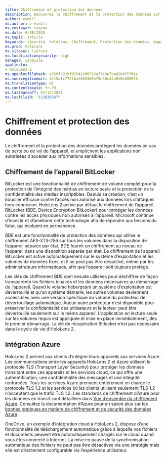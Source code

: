 ```yaml
---
title: Chiffrement et protection des données
description: Découvrez le chiffrement et la protection des données sur les appareils HoloLens 2, notamment l’intégration de BitLocker et d’Azure.
author: evmill
ms.author: v-evmill
ms.reviewer: tagran
ms.date: 6/30/2020
ms.topic: article
keywords: sécurité, hololens, Chiffrement, Protection des données, appareil BitLocker, BitLocker, bitlocker, chiffrement bitlocker, intégration d’azure,
ms.prod: hololens
ms.sitesec: library
ms.localizationpriority: high
manager: yannisle
appliesto:
- HoloLens 2
ms.openlocfilehash: e156fc21bfd1541dd8718a7349e7ba82b45576be
ms.sourcegitcommit: 4c15afc772fba26683d9b75e38c44a018b4889f6
ms.translationtype: HT
ms.contentlocale: fr-FR
ms.lasthandoff: 07/12/2021
ms.locfileid: "113639367"
---
```

# <a name="encryption-and-data-protection"></a>Chiffrement et protection des données

Le chiffrement et la protection des données protègent les données en cas de perte ou de vol de l’appareil, et empêchent les applications non autorisées d’accéder aux informations sensibles.

## <a name="bitlocker-device-encryption"></a>Chiffrement de l’appareil BitLocker

BitLocker est une fonctionnalité de chiffrement de volume complet pour la protection de l’intégrité des médias en lecture seule et la protection de la confidentialité des médias inscriptibles.  Depuis sa création, c’est un bouclier efficace contre l’accès non autorisé aux données lors d’attaques hors connexion. HoloLens 2 active par défaut le chiffrement de l’appareil BitLocker (BDE, Device Encryption BitLocker) pour protéger les données contre les accès physiques non autorisés à l’appareil. Microsoft continue d’investir et d’améliorer cette technologie afin de répondre aux besoins du futur, qui évoluent en permanence.

BDE est une fonctionnalité de protection des données qui utilise le chiffrement AES-XTS-256 sur tous les volumes dans la disposition de l’appareil séparée par état. BDE fournit un chiffrement au niveau de l’appareil dans une disposition séparée par état. Le chiffrement de l’appareil BitLocker est activé automatiquement sur le système d’exploitation et les volumes de données fixes, et il ne peut pas être désactivé, même par les administrateurs informatiques, afin que l’appareil soit toujours protégé.

Les clés de chiffrement BDE sont ensuite utilisées pour déchiffrer de façon transparente les fichiers binaires et les données nécessaires au démarrage de l’appareil. Quand le volume hébergeant un système d’exploitation est déverrouillé et qu’un système démarre, les autres volumes deviennent accessibles avec une version spécifique du volume du protecteur de déverrouillage automatique. Aucun autre protecteur n’est disponible pour préserver la confidentialité des utilisateurs et le lecteur peut être déverrouillé seulement sur le même appareil. L’application en lecture seule sur les volumes requis est appliquée et mise en place immédiatement, dès le premier démarrage. La clé de récupération Bitlocker n’est pas nécessaire dans le cycle de vie d’HoloLens 2.

## <a name="azure-integration"></a>Intégration Azure 

HoloLens 2 permet aux clients d’intégrer leurs appareils aux services Azure. Les communications entre les appareils HoloLens 2 et Azure utilisent le protocole TLS (Transport Layer Security) pour protéger les données transitant entre ces appareils et les services cloud, ce qui offre une authentification, une confidentialité des messages et une intégrité renforcées. Tous les services Azure prennent entièrement en charge le protocole TLS 1.2 et les services où les clients utilisent seulement TLS 1.2 n’acceptent que le trafic TLS 1.2. Les standards de chiffrement d’Azure pour les données en transit sont détaillées dans [Vue d’ensemble du chiffrement Azure](/azure/security/fundamentals/encryption-overview). Consultez la documentation d’Azure pour en savoir plus sur les [bonnes pratiques en matière de chiffrement et de sécurité des données Azure](/azure/security/fundamentals/data-encryption-best-practices). 

OneDrive, un exemple d’intégration cloud à HoloLens 2, dispose d’une fonctionnalité de téléchargement automatique grâce à laquelle vos fichiers et documents peuvent être automatiquement chargés sur le cloud quand vous êtes connecté à Internet. La mise en pause de la synchronisation automatique des fichiers ne peut pas être désactivée via une stratégie mais elle est directement configurable via l’expérience utilisateur. 
